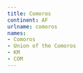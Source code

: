 ```yaml
---
title: Comoros
continent: AF
urlname: comoros
names:
- Comoros
- Union of the Comoros
- KM
- COM
---
```


